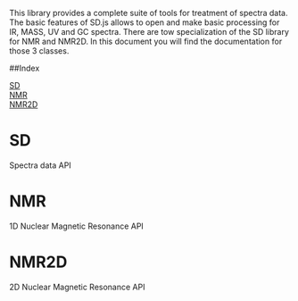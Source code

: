  This library provides a complete suite of tools for treatment of spectra data. The basic features of SD.js allows to open and 
 make basic processing for IR, MASS, UV and GC spectra. 
 There are tow specialization of the SD library for NMR and NMR2D. In this document you will find the documentation for those 3 classes.
 
 ##Index
 
[SD](#SD)  
[NMR](#NMR)  
[NMR2D](#NMR2D)
 
 # SD
 
 Spectra data API
 
 # NMR 
 
 1D Nuclear Magnetic Resonance API
 
 # NMR2D 
 
 2D Nuclear Magnetic Resonance API
